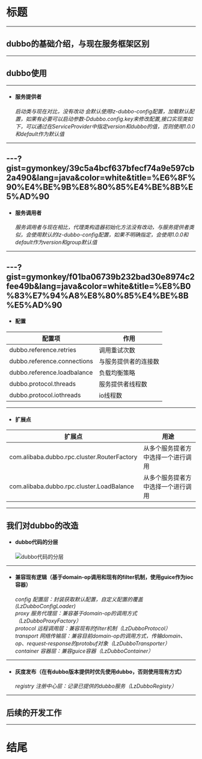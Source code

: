 # 标题
---
## dubbo的基础介绍，与现在服务框架区别
---
## dubbo使用
---
- #### 服务提供者  
	*启动类与现在对比，没有改动
会默认使用lz-dubbo-config配置，加载默认配置，如果有必要可以启动参数-Ddubbo.config.key来修改配置,接口实现类如下，可以通过在ServiceProvider中指定version和dubbo的值，否则使用1.0.0和default作为默认值*
---
---?gist=gymonkey/39c5a4bcf637bfecf74a9e597cb2a490&lang=java&color=white&title=%E6%8F%90%E4%BE%9B%E8%80%85%E4%BE%8B%E5%AD%90
---  
- #### 服务调用者
	*服务调用者与现在相比，代理类构造器初始化方法没有改动，与服务提供者类似，会使用默认的lz-dubbo-config配置，如果不明确指定，会使用1.0.0和default作为version和group默认值* 
--- 
---?gist=gymonkey/f01ba06739b232bad30e8974c2fee49b&lang=java&color=white&title=%E8%B0%83%E7%94%A8%E8%80%85%E4%BE%8B%E5%AD%90
---
- #### 配置

| 配置项 | 作用 |
|----------|----------|
|dubbo.reference.retries|调用重试次数|
|dubbo.reference.connections|与服务提供者的连接数|
|dubbo.reference.loadbalance|负载均衡策略|
|dubbo.protocol.threads|服务提供者线程数|
|dubbo.protocol.iothreads|io线程数|
---

- #### 扩展点
|扩展点|用途|
|---|----|
|com.alibaba.dubbo.rpc.cluster.RouterFactory|从多个服务提者方中选择一个进行调用|
|com.alibaba.dubbo.rpc.cluster.LoadBalance|从多个服务提者方中选择一个进行调用|
---
## 我们对dubbo的改造
- #### dubbo代码的分层
	![dubbo代码的分层](http://wx2.sinaimg.cn/mw690/0060lm7Tly1fwdkup8d7yj30p00iqjx2.jpg)  
---
- #### 兼容现有逻辑（基于domain-op调用和现有的filter机制，使用guice作为ioc容器）  
	*config 配置层：封装获取默认配置，自定义配置的覆盖(LzDubboConfigLoader)*  
	*proxy 服务代理层：兼容基于domain-op的调用方式（LzDubboProxyFactory）*  
	*protocol 远程调用层：兼容现有的filter机制（LzDubboProtocol）*  
	*transport 网络传输层：兼容目前domain-op的调用方式，传输domain、op、request-response的protobuf对象（LzDubboTransporter）*  
	*container 容器层：兼容guice容器（LzDubboContainer）*
---  
- #### 灰度发布（在有dubbo版本提供时优先使用dubbo，否则使用现有方式）  
	*registry 注册中心层：记录已提供的dubbo服务（LzDubboRegisty）*
---
## 后续的开发工作
---
# 结尾
